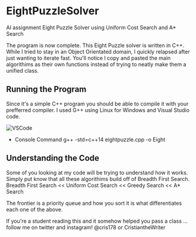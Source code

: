 # EightPuzzleSolver
AI assignment Eight Puzzle Solver using Uniform Cost Search and A* Search


The program is now complete. This Eight Puzzle solver is written in C++. While I tried to stay in an Object Orientated domain, I quickly relapsed after just wanting to iterate fast. You'll notice I copy and pasted the main algorithims as their own functions instead of trying to neatly make them a unified class. 


## Running the Program

Since it's a simple C++ program you should be able to compile it with your prefferred compiler. I used G++ using Linux for Windows and Visual Studio code. 

![VSCode](https://imgur.com/HOnckBk)


* Console Command
g++ -std=c++14 eightpuzzle.cpp -o Eight

## Understanding the Code

Some of you looking at my code will be trying to understand how it works. Simply put know that all these algorithims build off of Breadth First Search. Breadth First Search << Uniform Cost Search << Greedy Search << A* Search

The frontier is a priority queue and how you sort it is what differentiates each one of the above. 

If you're a student reading this and it somehow helped you pass a class ... follow me on twitter and instagram! @cris178 or CristiantheWriter


